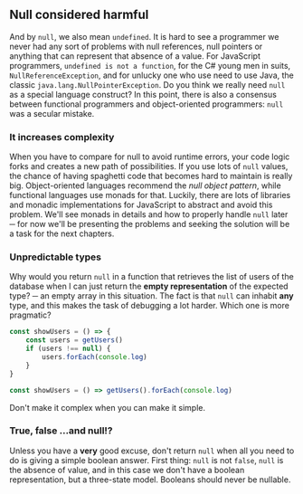 ## Null considered harmful

And by `null`, we also mean `undefined`. It is hard to see a programmer we never had any sort of problems with null references, null pointers or anything that can represent that absence of a value. For JavaScript programmers, `undefined is not a function`,   for the C\# young men in suits, `NullReferenceException`, and for unlucky one who use need to use Java, the classic `java.lang.NullPointerException`. Do you think we really need `null` as a special language construct? In this point, there is also a consensus between functional programmers and object-oriented programmers: `null` was a secular mistake.

### It increases complexity

When you have to compare for null to avoid runtime errors, your code logic forks and creates a new path of possibilities. If you use lots of `null` values, the chance of having spaghetti code that becomes hard to maintain is really big. Object-oriented languages recommend the _null object pattern_, while functional languages use monads for that. Luckily, there are lots of libraries and monadic implementations for JavaScript to abstract and avoid this problem. We'll see monads in details and how to properly handle `null` later ─ for now we'll be presenting the problems and seeking the solution will be a task for the next chapters.

### Unpredictable types

Why would you return `null` in a function that retrieves the list of users of the database when I can just return the **empty representation** of the expected type? ─ an empty array in this situation. The fact is that `null` can inhabit **any** type, and this makes the task of debugging a lot harder. Which one is more pragmatic?

```js
const showUsers = () => {
    const users = getUsers()
    if (users !== null) {
        users.forEach(console.log)
    }
}
```

```js
const showUsers = () => getUsers().forEach(console.log)
```

Don't make it complex when you can make it simple.

### True, false ...and null!?

Unless you have a **very** good excuse, don't return `null` when all you need to do is giving a simple boolean answer. First thing: `null` is not `false`, `null` is the absence of value, and in this case we don't have a boolean representation, but a three-state model. Booleans should never be nullable.



